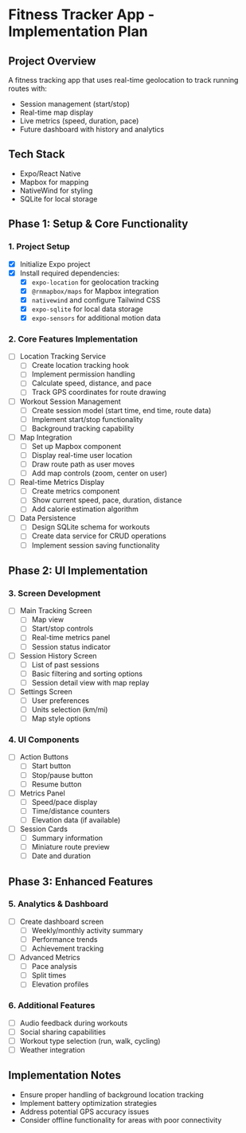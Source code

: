 # Fitness Tracker App - Implementation Plan

## Project Overview
A fitness tracking app that uses real-time geolocation to track running routes with:
- Session management (start/stop)
- Real-time map display 
- Live metrics (speed, duration, pace)
- Future dashboard with history and analytics

## Tech Stack
- Expo/React Native
- Mapbox for mapping
- NativeWind for styling
- SQLite for local storage

## Phase 1: Setup & Core Functionality

### 1. Project Setup
- [x] Initialize Expo project
- [x] Install required dependencies:
  - [x] `expo-location` for geolocation tracking
  - [x] `@rnmapbox/maps` for Mapbox integration
  - [x] `nativewind` and configure Tailwind CSS
  - [x] `expo-sqlite` for local data storage
  - [x] `expo-sensors` for additional motion data

### 2. Core Features Implementation
- [ ] Location Tracking Service
  - [ ] Create location tracking hook
  - [ ] Implement permission handling
  - [ ] Calculate speed, distance, and pace
  - [ ] Track GPS coordinates for route drawing

- [ ] Workout Session Management
  - [ ] Create session model (start time, end time, route data)
  - [ ] Implement start/stop functionality
  - [ ] Background tracking capability 

- [ ] Map Integration
  - [ ] Set up Mapbox component
  - [ ] Display real-time user location
  - [ ] Draw route path as user moves
  - [ ] Add map controls (zoom, center on user)

- [ ] Real-time Metrics Display
  - [ ] Create metrics component
  - [ ] Show current speed, pace, duration, distance
  - [ ] Add calorie estimation algorithm

- [ ] Data Persistence
  - [ ] Design SQLite schema for workouts
  - [ ] Create data service for CRUD operations
  - [ ] Implement session saving functionality

## Phase 2: UI Implementation

### 3. Screen Development
- [ ] Main Tracking Screen
  - [ ] Map view
  - [ ] Start/stop controls
  - [ ] Real-time metrics panel
  - [ ] Session status indicator

- [ ] Session History Screen
  - [ ] List of past sessions
  - [ ] Basic filtering and sorting options
  - [ ] Session detail view with map replay

- [ ] Settings Screen
  - [ ] User preferences
  - [ ] Units selection (km/mi)
  - [ ] Map style options

### 4. UI Components
- [ ] Action Buttons
  - [ ] Start button
  - [ ] Stop/pause button
  - [ ] Resume button

- [ ] Metrics Panel
  - [ ] Speed/pace display
  - [ ] Time/distance counters
  - [ ] Elevation data (if available)

- [ ] Session Cards
  - [ ] Summary information
  - [ ] Miniature route preview
  - [ ] Date and duration

## Phase 3: Enhanced Features

### 5. Analytics & Dashboard
- [ ] Create dashboard screen
  - [ ] Weekly/monthly activity summary
  - [ ] Performance trends
  - [ ] Achievement tracking

- [ ] Advanced Metrics
  - [ ] Pace analysis
  - [ ] Split times
  - [ ] Elevation profiles

### 6. Additional Features
- [ ] Audio feedback during workouts
- [ ] Social sharing capabilities
- [ ] Workout type selection (run, walk, cycling)
- [ ] Weather integration

## Implementation Notes

- Ensure proper handling of background location tracking
- Implement battery optimization strategies
- Address potential GPS accuracy issues
- Consider offline functionality for areas with poor connectivity
